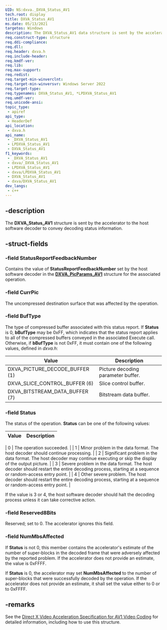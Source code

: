```yaml
---
UID: NS:dxva._DXVA_Status_AV1
tech.root: display
title: DXVA_Status_AV1
ms.date: 05/13/2021
targetos: Windows
description: The DXVA_Status_AV1 data structure is sent by the accelerator to the host software decoder to convey decoding status information.
req.construct-type: structure
req.ddi-compliance: 
req.dll: 
req.header: dxva.h
req.include-header: 
req.kmdf-ver: 
req.lib: 
req.max-support: 
req.redist: 
req.target-min-winverclnt: 
req.target-min-winversvr: Windows Server 2022
req.target-type: 
req.typenames: DXVA_Status_AV1, *LPDXVA_Status_AV1
req.umdf-ver: 
req.unicode-ansi: 
topic_type:
 - apiref
api_type:
 - HeaderDef
api_location:
 - dxva.h
api_name:
 - _DXVA_Status_AV1
 - LPDXVA_Status_AV1
 - DXVA_Status_AV1
f1_keywords:
 - _DXVA_Status_AV1
 - dxva/_DXVA_Status_AV1
 - LPDXVA_Status_AV1
 - dxva/LPDXVA_Status_AV1
 - DXVA_Status_AV1
 - dxva/DXVA_Status_AV1
dev_langs:
 - c++
---
```


## -description

The **DXVA_Status_AV1** structure is sent by the accelerator to the host software decoder to convey decoding status information.

## -struct-fields

### -field StatusReportFeedbackNumber

Contains the value of **StatusReportFeedbackNumber** set by the host software decoder in the [**DXVA_PicParams_AV1**](ns-dxva-dxva_picparams_av1.md) structure for the associated operation.

### -field CurrPic

The uncompressed destination surface that was affected by the operation.

### -field BufType

The type of compressed buffer associated with this status report. If **Status** is 0, **bBufType** may be 0xFF, which indicates that the status report applies to all of the compressed buffers conveyed in the associated Execute call. Otherwise, if **bBufType** is not 0xFF, it must contain one of the following values, defined in *dxva.h*:

| Value | Description |
| ----- | ----------- |
| DXVA_PICTURE_DECODE_BUFFER (1) | Picture decoding parameter buffer. |
| DXVA_SLICE_CONTROL_BUFFER (6)  | Slice control buffer.              |
| DXVA_BITSTREAM_DATA_BUFFER (7) | Bitstream data buffer.             |

### -field Status

The status of the operation. **Status** can be one of the following values:

| Value | Description |
| ----- | ----------- |

| 0     | The operation succeeded. |
| 1     | Minor problem in the data format. The host decoder should continue processing. |
| 2     | Significant problem in the data format. The host decoder may continue executing or skip the display of the output picture. |
| 3     | Severe problem in the data format. The host decoder should restart the entire decoding process, starting at a sequence or random-access entry point. |
| 4     | Other severe problem. The host decoder should restart the entire decoding process, starting at a sequence or random-access entry point. |

If the value is 3 or 4, the host software decoder should halt the decoding process unless it can take corrective action.

### -field Reserved8Bits

Reserved; set to 0. The accelerator ignores this field.

### -field NumMbsAffected

If **Status** is not 0, this member contains the accelerator's estimate of the number of super-blocks in the decoded frame that were adversely affected by the reported problem. If the accelerator does not provide an estimate, the value is 0xFFFF.

If **Status** is 0, the accelerator may set **NumMbsAffected** to the number of super-blocks that were successfully decoded by the operation. If the accelerator does not provide an estimate, it shall set the value either to 0 or to 0xFFFF.

## -remarks

See the [Direct X Video Acceleration Specification for AV1 Video Coding](https://www.microsoft.com/download/details.aspx?id=101577) for detailed information, including how to use this structure.
